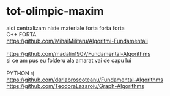 # tot-olimpic-maxim
aici centralizam
niste materiale forta forta forta
<br>
C++ FORTA
<br>
https://github.com/MihaiMilitaru/Algoritmi-Fundamentali
<br>
<br>
https://github.com/madalin1907/Fundamental-Algorithms
<br>
si ce am pus eu folderu ala amarat vai de capu lui
<br>
<br>
PYTHON :(
<br>
https://github.com/dariabroscoteanu/Fundamental-Algorithms
<br>
https://github.com/TeodoraLazaroiu/Graph-Algorithms
